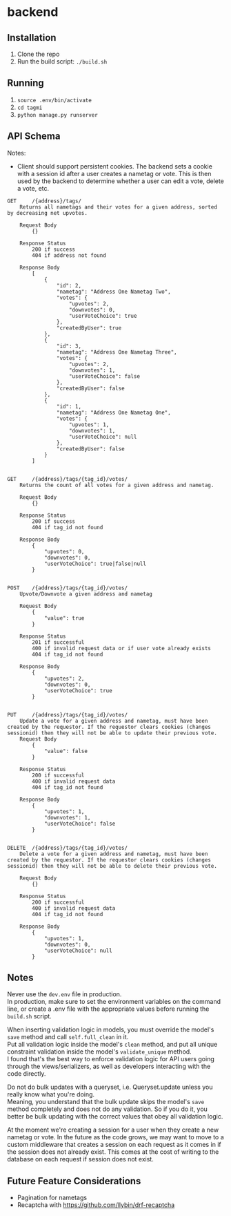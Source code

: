 # backend

## Installation
1. Clone the repo  
2. Run the build script: `./build.sh`

## Running
1. `source .env/bin/activate` 
2. `cd tagmi`  
3. `python manage.py runserver`  

## API Schema

Notes:
 * Client should support persistent cookies. The backend sets a cookie with a session id after a user creates a nametag or vote. This is then used by the backend to determine whether a user can edit a vote, delete a vote, etc.  

```
GET     /{address}/tags/
    Returns all nametags and their votes for a given address, sorted by decreasing net upvotes.

    Request Body
        {}

    Response Status
        200 if success
        404 if address not found

    Response Body
        [
            {
                "id": 2,
                "nametag": "Address One Nametag Two",
                "votes": {
                    "upvotes": 2,
                    "downvotes": 0,
                    "userVoteChoice": true
                },
                "createdByUser": true
            },
            {
                "id": 3,
                "nametag": "Address One Nametag Three",
                "votes": {
                    "upvotes": 2,
                    "downvotes": 1,
                    "userVoteChoice": false
                },
                "createdByUser": false
            },
            {
                "id": 1,
                "nametag": "Address One Nametag One",
                "votes": {
                    "upvotes": 1,
                    "downvotes": 1,
                    "userVoteChoice": null
                },
                "createdByUser": false
            }
        ]
    

GET     /{address}/tags/{tag_id}/votes/
    Returns the count of all votes for a given address and nametag.

    Request Body
        {}

    Response Status
        200 if success
        404 if tag_id not found

    Response Body
        {
            "upvotes": 0,
            "downvotes": 0,
            "userVoteChoice": true|false|null
        }


POST    /{address}/tags/{tag_id}/votes/
    Upvote/Downvote a given address and nametag

    Request Body
        {
            "value": true
        }

    Response Status
        201 if successful
        400 if invalid request data or if user vote already exists
        404 if tag_id not found

    Response Body
        {
            "upvotes": 2,
            "downvotes": 0,
            "userVoteChoice": true
        }


PUT     /{address}/tags/{tag_id}/votes/
    Update a vote for a given address and nametag, must have been created by the requestor. If the requestor clears cookies (changes sessionid) then they will not be able to update their previous vote.
    Request Body
        {
            "value": false
        }

    Response Status
        200 if successful
        400 if invalid request data
        404 if tag_id not found

    Response Body
        {
            "upvotes": 1,
            "downvotes": 1,
            "userVoteChoice": false
        }


DELETE  /{address}/tags/{tag_id}/votes/
    Delete a vote for a given address and nametag, must have been created by the requestor. If the requestor clears cookies (changes sessionid) then they will not be able to delete their previous vote.

    Request Body
        {}

    Response Status
        200 if successful
        400 if invalid request data
        404 if tag_id not found

    Response Body
        {
            "upvotes": 1,
            "downvotes": 0,
            "userVoteChoice": null
        }
```


## Notes
Never use the `dev.env` file in production.  
In production, make sure to set the environment variables on the command line, or create a .env file with the appropriate values before running the `build.sh` script.  

When inserting validation logic in models, you must override the model's `save` method and call `self.full_clean` in it.  
Put all validation logic inside the model's `clean` method, and put all unique constraint validation inside the model's `validate_unique` method.  
I found that's the best way to enforce validation logic for API users going through the views/serializers, as well as developers interacting with the code directly.  

Do not do bulk updates with a queryset, i.e. Queryset.update unless you really know what you're doing.  
Meaning, you understand that the bulk update skips the model's `save` method completely and does not do any validation. So if you do it, you better be bulk updating with the correct values that obey all validation logic.  

At the moment we're creating a session for a user when they create a new nametag or vote. In the future as the code grows, we may want to move to a custom middleware that creates a session on each request as it comes in if the session does not already exist. This comes at the cost of writing to the database on each request if session does not exist.


## Future Feature Considerations
 * Pagination for nametags
 * Recaptcha with https://github.com/llybin/drf-recaptcha 
